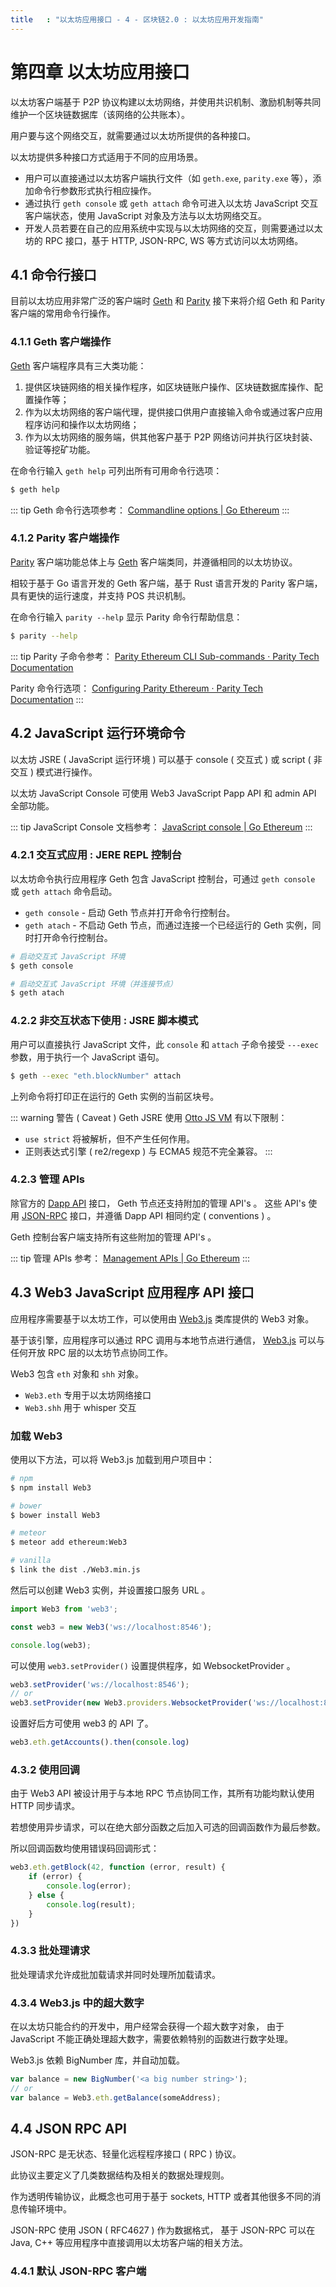```yaml
---
title   : "以太坊应用接口 - 4 - 区块链2.0 : 以太坊应用开发指南"
---
```


第四章 以太坊应用接口
==================

以太坊客户端基于 P2P 协议构建以太坊网络，并使用共识机制、激励机制等共同维护一个区块链数据库（该网络的公共账本）。

用户要与这个网络交互，就需要通过以太坊所提供的各种接口。

以太坊提供多种接口方式适用于不同的应用场景。

- 用户可以直接通过以太坊客户端执行文件（如 `geth.exe`, `parity.exe` 等），添加命令行参数形式执行相应操作。
- 通过执行 `geth console` 或 `geth attach` 命令可进入以太坊 JavaScript 交互客户端状态，使用 JavaScript 对象及方法与以太坊网络交互。
- 开发人员若要在自己的应用系统中实现与以太坊网络的交互，则需要通过以太坊的 RPC 接口，基于 HTTP, JSON-RPC, WS 等方式访问以太坊网络。

## 4.1 命令行接口

目前以太坊应用非常广泛的客户端时 [Geth] 和 [Parity] 接下来将介绍 Geth 和 Parity 客户端的常用命令行操作。

[Geth]: <https://geth.ethereum.org/>
[Parity]: <https://www.parity.io/>

### 4.1.1 Geth 客户端操作

[Geth] 客户端程序具有三大类功能：

1. 提供区块链网络的相关操作程序，如区块链账户操作、区块链数据库操作、配置操作等；
2. 作为以太坊网络的客户端代理，提供接口供用户直接输入命令或通过客户应用程序访问和操作以太坊网络；
3. 作为以太坊网络的服务端，供其他客户基于 P2P 网络访问并执行区块封装、验证等挖矿功能。

在命令行输入 `geth help` 可列出所有可用命令行选项：

```sh
$ geth help
```

::: tip
Geth 命令行选项参考： [Commandline options | Go Ethereum](https://geth.ethereum.org/interface/Command-Line-Options)
:::

### 4.1.2 Parity 客户端操作

[Parity] 客户端功能总体上与 [Geth] 客户端类同，并遵循相同的以太坊协议。

相较于基于 Go 语言开发的 Geth 客户端，基于 Rust 语言开发的 Parity 客户端，具有更快的运行速度，并支持 POS 共识机制。

在命令行输入 `parity --help` 显示 Parity 命令行帮助信息：

```sh
$ parity --help
```

::: tip
Parity 子命令参考： [Parity Ethereum CLI Sub-commands · Parity Tech Documentation](https://wiki.parity.io/CLI-Sub-commands)

Parity 命令行选项： [Configuring Parity Ethereum · Parity Tech Documentation](https://wiki.parity.io/Configuring-Parity-Ethereum#cli-options-for-parity-ethereum-client)
:::

## 4.2 JavaScript 运行环境命令

以太坊 JSRE ( JavaScript 运行环境 ) 可以基于 console ( 交互式 ) 或 script ( 非交互 ) 模式进行操作。

以太坊 JavaScript Console 可使用 Web3 JavaScript Papp API 和 admin API 全部功能。

::: tip
JavaScript Console 文档参考： [JavaScript console | Go Ethereum](https://geth.ethereum.org/interface/JavaScript-Console)
:::

### 4.2.1 交互式应用 : JERE REPL 控制台

以太坊命令执行应用程序 Geth 包含 JavaScript 控制台，可通过 `geth console` 或 `geth attach` 命令启动。

- `geth console` - 启动 Geth 节点并打开命令行控制台。
- `geth atach` - 不启动 Geth 节点，而通过连接一个已经运行的 Geth 实例，同时打开命令行控制台。

```sh
# 启动交互式 JavaScript 环境
$ geth console

# 启动交互式 JavaScript 环境（并连接节点）
$ geth atach
```

### 4.2.2 非交互状态下使用 : JSRE 脚本模式

用户可以直接执行 JavaScript 文件，此 `console` 和 `attach` 子命令接受 `---exec` 参数，用于执行一个 JavaScript 语句。

```sh
$ geth --exec "eth.blockNumber" attach
```

上列命令将打印正在运行的 Geth 实例的当前区块号。

::: warning 警告 ( Caveat )
Geth JSRE 使用 [Otto JS VM] 有以下限制：
- `use strict` 将被解析，但不产生任何作用。
- 正则表达式引擎 ( re2/regexp ) 与 ECMA5 规范不完全兼容。
:::

[Otto JS VM]: <https://github.com/robertkrimen/otto>

### 4.2.3 管理 APIs

除官方的 [Dapp API] 接口， Geth 节点还支持附加的管理 API's 。
这些 API's 使用 [JSON-RPC] 接口，并遵循 Dapp API 相同约定 ( conventions ) 。

Geth 控制台客户端支持所有这些附加的管理 API's 。

[Dapp API]: <https://github.com/ethereum/wiki/JSON-RPC>
[JSON-RPC]: <http://www.jsonrpc.org/specification>

::: tip
管理 APIs 参考： [Management APIs | Go Ethereum](https://geth.ethereum.org/interface/Management-APIs)
:::

## 4.3 Web3 JavaScript 应用程序 API 接口

应用程序需要基于以太坊工作，可以使用由 [Web3.js] 类库提供的 Web3 对象。

基于该引擎，应用程序可以通过 RPC 调用与本地节点进行通信，
[Web3.js] 可以与任何开放 RPC 层的以太坊节点协同工作。

[Web3.js]: <https://github.com/ethereum/web3.js>

Web3 包含 `eth` 对象和 `shh` 对象。

- `Web3.eth` 专用于以太坊网络接口
- `Web3.shh` 用于 whisper 交互

### 加载 Web3

使用以下方法，可以将 Web3.js 加载到用户项目中：

```sh
# npm
$ npm install Web3

# bower
$ bower install Web3

# meteor
$ meteor add ethereum:Web3

# vanilla
$ link the dist ./Web3.min.js
```

然后可以创建 Web3 实例，并设置接口服务 URL 。

```js
import Web3 from 'web3';

const web3 = new Web3('ws://localhost:8546');

console.log(web3);
```

可以使用 `web3.setProvider()` 设置提供程序，如 WebsocketProvider 。

```js
web3.setProvider('ws://localhost:8546');
// or
web3.setProvider(new Web3.providers.WebsocketProvider('ws://localhost:8546'));
```

设置好后方可使用 web3 的 API 了。

```js
web3.eth.getAccounts().then(console.log)
```

### 4.3.2 使用回调

由于 Web3 API 被设计用于与本地 RPC 节点协同工作，其所有功能均默认使用 HTTP 同步请求。

若想使用异步请求，可以在绝大部分函数之后加入可选的回调函数作为最后参数。

所以回调函数均使用错误码回调形式：

```js
web3.eth.getBlock(42, function (error, result) {
    if (error) {
        console.log(error);
    } else {
        console.log(result);
    }
})
```

### 4.3.3 批处理请求

批处理请求允许成批加载请求并同时处理所加载请求。

### 4.3.4 Web3.js 中的超大数字

在以太坊只能合约的开发中，用户经常会获得一个超大数字对象，
由于 JavaScript 不能正确处理超大数字，需要依赖特别的函数进行数字处理。

Web3.js 依赖 BigNumber 库，并自动加载。

```js
var balance = new BigNumber('<a big number string>');
// or
var balance = Web3.eth.getBalance(someAddress);
```

## 4.4 JSON RPC API

JSON-RPC 是无状态、轻量化远程程序接口 ( RPC ) 协议。

此协议主要定义了几类数据结构及相关的数据处理规则。

作为透明传输协议，此概念也可用于基于 sockets, HTTP 或者其他很多不同的消息传输环境中。

JSON-RPC 使用 JSON ( RFC4627 ) 作为数据格式，
基于 JSON-RPC 可以在 Java, C++ 等应用程序中直接调用以太坊客户端的相关方法。

### 4.4.1 默认 JSON-RPC 客户端

